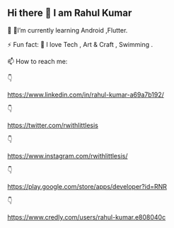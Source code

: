 ## Hi there 👋 I am Rahul Kumar 

<!--
**rahul13199kumar/rahul13199kumar** is a ✨ _special_ ✨ repository because its `README.md` (this file) appears on your GitHub profile.

Here are some ideas to get you started:

- 🔭 I’m currently working on ...
- 
- 👯 I’m looking to collaborate on ...
- 💖 I’m looking for help with ...
- 💬 Ask me about ...
- 📫 How to reach me: ...
- 😄 Pronouns: ...
- ⚡ Fun fact: 💖 I love Tech , Art & Craft , Swimming .
-->

🌱 🐥I’m currently learning Android ,Flutter.


⚡ Fun fact: 💖 I love Tech , Art & Craft , Swimming .

📫 How to reach me:

👇

https://www.linkedin.com/in/rahul-kumar-a69a7b192/

👇

https://twitter.com/rwithlittlesis

👇

https://www.instagram.com/rwithlittlesis/

👇

https://play.google.com/store/apps/developer?id=RNR

👇

https://www.credly.com/users/rahul-kumar.e808040c







